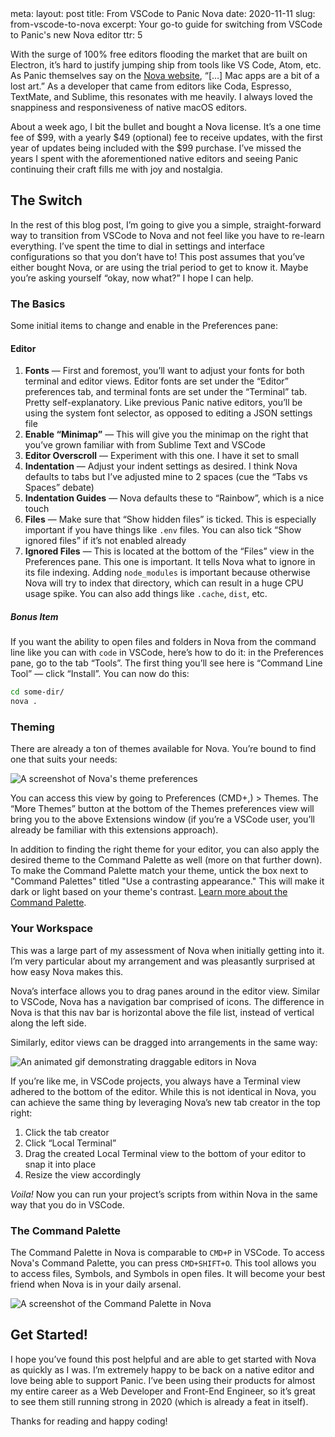 <route lang="yaml">
meta:
  layout: post
  title: From VSCode to Panic Nova
  date: 2020-11-11
  slug: from-vscode-to-nova
  excerpt: Your go-to guide for switching from VSCode to Panic's new Nova editor
  ttr: 5
</route>

With the surge of 100% free editors flooding the market that are built on Electron, it’s hard to justify jumping ship from tools like VS Code, Atom, etc. As Panic themselves say on the [Nova website](https://nova.app/), “[…] Mac apps are a bit of a lost art.” As a developer that came from editors like Coda, Espresso, TextMate, and Sublime, this resonates with me heavily. I always loved the snappiness and responsiveness of native macOS editors.

About a week ago, I bit the bullet and bought a Nova license. It’s a one time fee of $99, with a yearly $49 (optional) fee to receive updates, with the first year of updates being included with the \$99 purchase. I’ve missed the years I spent with the aforementioned native editors and seeing Panic continuing their craft fills me with joy and nostalgia.

## The Switch

In the rest of this blog post, I’m going to give you a simple, straight-forward way to transition from VSCode to Nova and not feel like you have to re-learn everything. I’ve spent the time to dial in settings and interface configurations so that you don’t have to! This post assumes that you’ve either bought Nova, or are using the trial period to get to know it. Maybe you’re asking yourself “okay, now what?” I hope I can help.

### The Basics

Some initial items to change and enable in the Preferences pane:

#### Editor

1. **Fonts** — First and foremost, you’ll want to adjust your fonts for both terminal and editor views. Editor fonts are set under the “Editor” preferences tab, and terminal fonts are set under the “Terminal” tab. Pretty self-explanatory. Like previous Panic native editors, you’ll be using the system font selector, as opposed to editing a JSON settings file
2. **Enable “Minimap”** — This will give you the minimap on the right that you’ve grown familiar with from Sublime Text and VSCode
3. **Editor Overscroll** — Experiment with this one. I have it set to small
4. **Indentation** — Adjust your indent settings as desired. I think Nova defaults to tabs but I’ve adjusted mine to 2 spaces (cue the “Tabs vs Spaces” debate)
5. **Indentation Guides** — Nova defaults these to “Rainbow”, which is a nice touch
6. **Files** — Make sure that “Show hidden files” is ticked. This is especially important if you have things like `.env` files. You can also tick “Show ignored files” if it’s not enabled already
7. **Ignored Files** — This is located at the bottom of the “Files” view in the Preferences pane. This one is important. It tells Nova what to ignore in its file indexing. Adding `node_modules` is important because otherwise Nova will try to index that directory, which can result in a huge CPU usage spike. You can also add things like `.cache`, `dist`, etc.

##### Bonus Item

If you want the ability to open files and folders in Nova from the command line like you can with `code` in VSCode, here’s how to do it: in the Preferences pane, go to the tab “Tools”. The first thing you’ll see here is “Command Line Tool” — click “Install”. You can now do this:

```sh
cd some-dir/
nova .
```

### Theming

There are already a ton of themes available for Nova. You’re bound to find one that suits your needs:

![A screenshot of Nova's theme preferences](/images/journal/nova-themes.png)

You can access this view by going to Preferences (CMD+,) > Themes. The “More Themes” button at the bottom of the Themes preferences view will bring you to the above Extensions window (if you’re a VSCode user, you’ll already be familiar with this extensions approach).

In addition to finding the right theme for your editor, you can also apply the desired theme to the Command Palette as well (more on that further down). To make the Command Palette match your theme, untick the box next to "Command Palettes" titled "Use a contrasting appearance." This will make it dark or light based on your theme's contrast. [Learn more about the Command Palette](#the-command-palette).

### Your Workspace

This was a large part of my assessment of Nova when initially getting into it. I’m very particular about my arrangement and was pleasantly surprised at how easy Nova makes this.

Nova’s interface allows you to drag panes around in the editor view. Similar to VSCode, Nova has a navigation bar comprised of icons. The difference in Nova is that this nav bar is horizontal above the file list, instead of vertical along the left side.

Similarly, editor views can be dragged into arrangements in the same way:

![An animated gif demonstrating draggable editors in Nova](/images/journal/nova-draggable-editors.gif)

If you’re like me, in VSCode projects, you always have a Terminal view adhered to the bottom of the editor. While this is not identical in Nova, you can achieve the same thing by leveraging Nova’s new tab creator in the top right:

1. Click the tab creator
2. Click “Local Terminal”
3. Drag the created Local Terminal view to the bottom of your editor to snap it into place
4. Resize the view accordingly

_Voila!_ Now you can run your project’s scripts from within Nova in the same way that you do in VSCode.

### The Command Palette

The Command Palette in Nova is comparable to `CMD+P` in VSCode. To access Nova's Command Palette, you can press `CMD+SHIFT+O`. This tool allows you to access files, Symbols, and Symbols in open files. It will become your best friend when Nova is in your daily arsenal.

![A screenshot of the Command Palette in Nova](/images/journal/nova-command-palette.png)

## Get Started!

I hope you’ve found this post helpful and are able to get started with Nova as quickly as I was. I’m extremely happy to be back on a native editor and love being able to support Panic. I’ve been using their products for almost my entire career as a Web Developer and Front-End Engineer, so it’s great to see them still running strong in 2020 (which is already a feat in itself).

Thanks for reading and happy coding!
